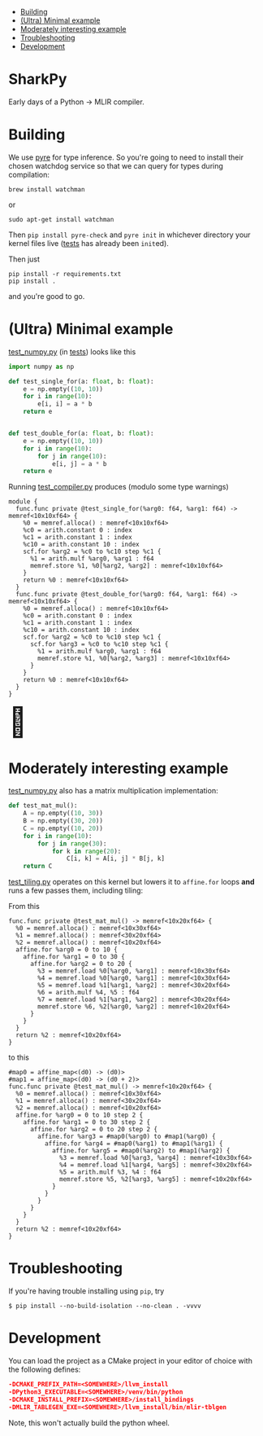 - [Building](#building)
- [(Ultra) Minimal example](#-ultra--minimal-example)
- [Moderately interesting example](#moderately-interesting-example)
- [Troubleshooting](#troubleshooting)
- [Development](#development)

# SharkPy

Early days of a Python -> MLIR compiler.

# Building

We use [pyre](https://pyre-check.org/docs/getting-started/) for type inference. So you're going to need to install their chosen
watchdog service so that we can query for types during compilation:

```shell
brew install watchman
```

or 

```shell
sudo apt-get install watchman
```

Then `pip install pyre-check` and `pyre init` in whichever directory your 
kernel files live ([tests](./tests) has already been `init`ed).

Then just 

```shell
pip install -r requirements.txt
pip install .
```

and you're good to go.

# (Ultra) Minimal example

[test_numpy.py](./tests/test_numpy.py) (in [tests](./tests)) looks like this

```python
import numpy as np

def test_single_for(a: float, b: float):
    e = np.empty((10, 10))
    for i in range(10):
        e[i, i] = a * b
    return e


def test_double_for(a: float, b: float):
    e = np.empty((10, 10))
    for i in range(10):
        for j in range(10):
            e[i, j] = a * b
    return e
```

Running [test_compiler.py](./tests/test_compiler.py) produces (modulo some type warnings)

```mlir
module {
  func.func private @test_single_for(%arg0: f64, %arg1: f64) -> memref<10x10xf64> {
    %0 = memref.alloca() : memref<10x10xf64>
    %c0 = arith.constant 0 : index
    %c1 = arith.constant 1 : index
    %c10 = arith.constant 10 : index
    scf.for %arg2 = %c0 to %c10 step %c1 {
      %1 = arith.mulf %arg0, %arg1 : f64
      memref.store %1, %0[%arg2, %arg2] : memref<10x10xf64>
    }
    return %0 : memref<10x10xf64>
  }
  func.func private @test_double_for(%arg0: f64, %arg1: f64) -> memref<10x10xf64> {
    %0 = memref.alloca() : memref<10x10xf64>
    %c0 = arith.constant 0 : index
    %c1 = arith.constant 1 : index
    %c10 = arith.constant 10 : index
    scf.for %arg2 = %c0 to %c10 step %c1 {
      scf.for %arg3 = %c0 to %c10 step %c1 {
        %1 = arith.mulf %arg0, %arg1 : f64
        memref.store %1, %0[%arg2, %arg3] : memref<10x10xf64>
      }
    }
    return %0 : memref<10x10xf64>
  }
}
```

<span style="font-size:4em;">🎉</span>

# Moderately interesting example

[test_numpy.py](./tests/test_numpy.py) also has a matrix multiplication implementation:

```python
def test_mat_mul():
    A = np.empty((10, 30))
    B = np.empty((30, 20))
    C = np.empty((10, 20))
    for i in range(10):
        for j in range(30):
            for k in range(20):
                C[i, k] = A[i, j] * B[j, k]
    return C
```

[test_tiling.py](./tests/test_tiling.py) operates on this kernel 
but lowers it to `affine.for` loops **and** runs a few passes them, including tiling:

From this

```mlir
func.func private @test_mat_mul() -> memref<10x20xf64> {
  %0 = memref.alloca() : memref<10x30xf64>
  %1 = memref.alloca() : memref<30x20xf64>
  %2 = memref.alloca() : memref<10x20xf64>
  affine.for %arg0 = 0 to 10 {
    affine.for %arg1 = 0 to 30 {
      affine.for %arg2 = 0 to 20 {
        %3 = memref.load %0[%arg0, %arg1] : memref<10x30xf64>
        %4 = memref.load %0[%arg0, %arg1] : memref<10x30xf64>
        %5 = memref.load %1[%arg1, %arg2] : memref<30x20xf64>
        %6 = arith.mulf %4, %5 : f64
        %7 = memref.load %1[%arg1, %arg2] : memref<30x20xf64>
        memref.store %6, %2[%arg0, %arg2] : memref<10x20xf64>
      }
    }
  }
  return %2 : memref<10x20xf64>
}
```

to this

```mlir
#map0 = affine_map<(d0) -> (d0)>
#map1 = affine_map<(d0) -> (d0 + 2)>
func.func private @test_mat_mul() -> memref<10x20xf64> {
  %0 = memref.alloca() : memref<10x30xf64>
  %1 = memref.alloca() : memref<30x20xf64>
  %2 = memref.alloca() : memref<10x20xf64>
  affine.for %arg0 = 0 to 10 step 2 {
    affine.for %arg1 = 0 to 30 step 2 {
      affine.for %arg2 = 0 to 20 step 2 {
        affine.for %arg3 = #map0(%arg0) to #map1(%arg0) {
          affine.for %arg4 = #map0(%arg1) to #map1(%arg1) {
            affine.for %arg5 = #map0(%arg2) to #map1(%arg2) {
              %3 = memref.load %0[%arg3, %arg4] : memref<10x30xf64>
              %4 = memref.load %1[%arg4, %arg5] : memref<30x20xf64>
              %5 = arith.mulf %3, %4 : f64
              memref.store %5, %2[%arg3, %arg5] : memref<10x20xf64>
            }
          }
        }
      }
    }
  }
  return %2 : memref<10x20xf64>
}
```

# Troubleshooting

If you're having trouble installing using `pip`, try

```shell
$ pip install --no-build-isolation --no-clean . -vvvv
```

# Development

You can load the project as a CMake project in your editor of choice with the following defines:

```cmake
-DCMAKE_PREFIX_PATH=<SOMEWHERE>/llvm_install
-DPython3_EXECUTABLE=<SOMEWHERE>/venv/bin/python
-DCMAKE_INSTALL_PREFIX=<SOMEWHERE>/install_bindings
-DMLIR_TABLEGEN_EXE=<SOMEWHERE>/llvm_install/bin/mlir-tblgen
```

Note, this won't actually build the python wheel.
